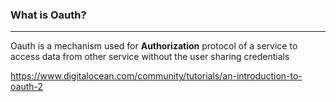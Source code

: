### What is Oauth?
---
Oauth is a mechanism used for **Authorization** protocol of a service to access data from other service without the user sharing credentials

https://www.digitalocean.com/community/tutorials/an-introduction-to-oauth-2